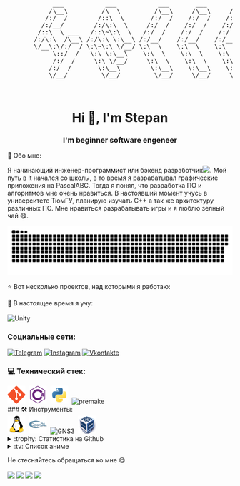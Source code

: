 ﻿<pre>
            ___           ___           ___       ___       ___     
           /\__\         /\  \         /\__\     /\__\     /\  \    
          /:/  /        /::\  \       /:/  /    /:/  /    /::\  \   
         /:/__/        /:/\:\  \     /:/  /    /:/  /    /:/\:\  \  
        /::\  \ ___   /::\~\:\  \   /:/  /    /:/  /    /:/  \:\  \ 
       /:/\:\  /\__\ /:/\:\ \:\__\ /:/__/    /:/__/    /:/__/ \:\__\
       \/__\:\/:/  / \:\~\:\ \/__/ \:\  \    \:\  \    \:\  \ /:/  /
            \::/  /   \:\ \:\__\    \:\  \    \:\  \    \:\  /:/  / 
            /:/  /     \:\ \/__/     \:\  \    \:\  \    \:\/:/  /  
           /:/  /       \:\__\        \:\__\    \:\__\    \::/  /   
           \/__/         \/__/         \/__/     \/__/     \/__/    


</pre>

<h1 align="center">Hi 👋, I'm Stepan</h1>
<h3 align="center">I'm beginner software engeneer</h3>

💫 Обо мне:

Я начинающий инженер-программист или бэкенд разработчик<img src="https://media.giphy.com/media/WUlplcMpOCEmTGBtBW/giphy.gif" width="30px">. Мой путь в it начался со школы, в то время я разрабатывал графические приложения на PascalABC. Тогда я понял, что разработка ПО и алгоритмов мне очень нравиться. В настоявший момент учусь в университете ТюмГУ, планирую изучать C++ а так же архитектуру различных ПО. Мне нравиться разрабатывать игры и я люблю зелный чай :yum:.

<p align="center">
 <img width="600" src="Assets/Snake.svg" alt="snake"/>
</p>

:star: Вот несколько проектов, над которыми я работаю:


:page_with_curl: В настоящее время я учу:
<br><br>
![Unity](https://img.shields.io/badge/unity-%23000000.svg?style=for-the-badge&logo=unity&logoColor=white)



### Социальные сети:
[![Telegram](https://img.shields.io/badge/-Telegram-090909?style=for-the-badge&logo=telegram&logoColor=27A0D9)](https://t.me/Sier0x)
[![Instagram](https://img.shields.io/badge/-Instagram-090909?style=for-the-badge&logo=instagram&logoColor=B4068E)](https://www.instagram.com/invites/contact/?i=1n03x1i82x8ht&utm_content=n4bragc)
[![Vkontakte](https://img.shields.io/badge/-Vkontakte-090909?style=for-the-badge&logo=Vk&logoColor=4F7DB3)](https://vk.com/llZer0ll)


### 💻 Технический стек:
<div>
    <img src="https://github.com/devicons/devicon/blob/master/icons/git/git-original.svg" title="git" alt="git" width="40" height="40"/>&nbsp;
    <img src="https://github.com/devicons/devicon/blob/master/icons/csharp/csharp-line.svg" title="csharp" alt="csharp" width="40" height="40"/>&nbsp;
    <img src="https://github.com/devicons/devicon/blob/master/icons/python/python-original.svg" title="python" alt="python" width="40" height="40"/>&nbsp;
    <img src="https://premake.github.io/img/premake-logo.png" title="premake" alt="premake" width="40" height="40"/>&nbsp;
</div>
### 🛠 Инструменты:
<div>
    <img src="https://github.com/devicons/devicon/blob/master/icons/linux/linux-original.svg" title="linux" alt="linux" width="40" height="40"/>&nbsp; 
    <img src="https://github.com/devicons/devicon/blob/master/icons/opengl/opengl-original.svg" title="opengl" alt="opengl" width="40" height="40"/>&nbsp;
    <img src="https://avatars.githubusercontent.com/u/2739187?s=280&v=4" title="GNS3" alt="GNS3" width="40" height="40"/>&nbsp;
    <img src="https://raw.githubusercontent.com/github/explore/c3d26100a68707ea04c5acc8d743777ba34ce34f/topics/vm-box/vm-box.png" title="VirtualBox" alt="VirtualBox" width="40" height="40"/>&nbsp;
</div>


<details>
    <summary>:trophy: Статистика на Github</summary>
    <img src="https://github-readme-stats.vercel.app/api?username=l1Zer01l&show_icons=true&theme=synthwave">
</details>

<details>
    <summary>:tv: Список аниме</summary>
  
<!-- favorites_anime starts -->
* [One Piece](https://anilist.co/anime/21)
* [Kimetsu no Yaiba](https://anilist.co/anime/101922)
<!-- favorites_anime ends -->

</details>



Не стесняйтесь обращаться ко мне :yum:
<br><br>
<a href="https://t.me/Sier0x" target="_blank"><img src="https://img.shields.io/badge/Telegram-%40l1Zero1l-28a8ea"></a>
<a href="https://www.instagram.com/invites/contact/?i=1n03x1i82x8ht&utm_content=n4bragc" target="_blank"><img src="https://img.shields.io/badge/Instagram-l1Zero1l-informational"></a>
<a href="mailto:zero-0_0@bk.ru"><img src="https://img.shields.io/badge/Email-zero--0_0@bk.ru-orange"></a>
<a href="https://vk.com/llZer0ll" target="_blank"><img src="https://img.shields.io/badge/Vkontakte-l1Zer01l-red"></a>